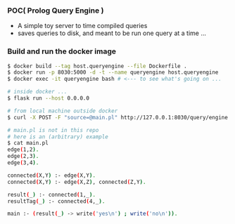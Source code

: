 ### POC( Prolog Query Engine )

- A simple toy server to time compiled queries
- saves queries to disk, and meant to be run one query at a time ...

### Build and run the docker image
```bash
$ docker build --tag host.queryengine --file Dockerfile .
$ docker run -p 8030:5000 -d -t --name queryengine host.queryengine
$ docker exec -it queryengine bash # <--- to see what's going on ...

# inside docker ...
$ flask run --host 0.0.0.0

# from local machine outside docker
$ curl -X POST -F "source=@main.pl" http://127.0.0.1:8030/query/engine

# main.pl is not in this repo
# here is an (arbitrary) example
$ cat main.pl
edge(1,2).
edge(2,3).
edge(3,4).

connected(X,Y) :- edge(X,Y).
connected(X,Y) :- edge(X,Z), connected(Z,Y).

result(_) :- connected(1,_).
resultTag(_) :- connected(4,_).

main :- (result(_) -> write('yes\n') ; write('no\n')).
```